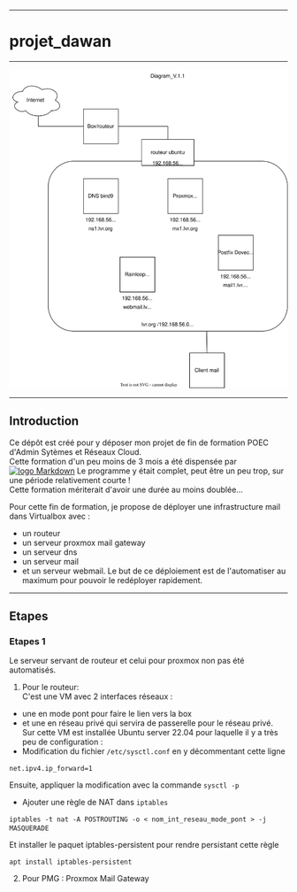 ***
# projet_dawan
***
![Diagram](projet_dawan.drawio.svg)
***
## Introduction
Ce dépôt est créé pour y déposer mon projet de fin de formation POEC d'Admin Sytèmes et Réseaux Cloud.  
Cette formation d'un peu moins de 3 mois a été dispensée par [![logo Markdown]( https://www.dawan.fr/build/images/dawan-logo.5b6f94e2.png)](https://www.dawan.fr/)
Le programme y était complet, peut être un peu trop, sur une période relativement courte !  
Cette formation mériterait d'avoir une durée au moins doublée...

Pour cette fin de formation, je propose de déployer une infrastructure mail dans Virtualbox avec :
- un routeur  
- un serveur proxmox mail gateway  
- un serveur dns  
- un serveur mail  
- et un serveur webmail.
Le but de ce déploiement est de l'automatiser au maximum pour pouvoir le redéployer rapidement.
***
## Etapes
### Etapes 1
Le serveur servant de routeur et celui pour proxmox non pas été automatisés.
1. Pour le routeur:  
C'est une VM avec 2 interfaces réseaux :  
- une en mode pont pour faire le lien vers la box  
- et une en réseau privé qui servira de passerelle pour le réseau privé.  
Sur cette VM est installée Ubuntu server 22.04 pour laquelle il y a très peu de configuration :  
- Modification du fichier `/etc/sysctl.conf` en y décommentant cette ligne  
```
net.ipv4.ip_forward=1
```
Ensuite, appliquer la modification avec la commande `sysctl -p`  
- Ajouter une règle de NAT dans `iptables`  
```
iptables -t nat -A POSTROUTING -o < nom_int_reseau_mode_pont > -j MASQUERADE
```
Et installer le paquet iptables-persistent pour rendre persistant cette règle  
```
apt install iptables-persistent
```
2. Pour PMG : Proxmox Mail Gateway 
